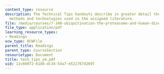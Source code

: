 ```yaml
---
content_type: resource
description: The Technical Tips handouts describe in greater detail the experimental
  methods and technologies used in the assigned literature.
file: /media/courses/7-340-ubiquitination-the-proteasome-and-human-disease-fall-2004/13c6607261d8dc3454a7e521767d2697_tech_tips_s4.pdf
file_type: application/pdf
learning_resource_types:
- Readings
ocw_type: OCWFile
parent_title: Readings
parent_type: CourseSection
resourcetype: Document
title: tech_tips_s4.pdf
uid: 13c66072-61d8-dc34-54a7-e521767d2697
---
```


